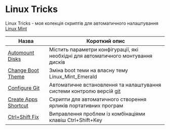 # Linux Tricks

Linux Tricks - моя колекція скриптів для автоматичного налаштування [Linux Mint](https://uk.wikipedia.org/wiki/Linux_Mint)

| Назва | Короткий опис |
|  ---  |      ---      |
| [Automount Disks](/Automount%20Disks)             | Містить параметри конфігурації, які необхідні для автоматичного монтування дисків |
| [Change Boot Theme](/Change%20Boot%20Theme)       | Зміна boot теми на власну тему Linux_Mint_Emerald |
| [Configure Git](/Configure%20Git)                 | Автоматичне встановлення та налаштування системи контролю версій [git](https://uk.wikipedia.org/wiki/Git) |
| [Create Apps Shortcut](/Create%20Apps%20Shortcut) | Скрипти для автоматичного створення ярликів портативних програм |
| [Ctrl+Shift Fix](/Ctrl%2BShift%20Fix)             | Виправлення проблем із комбінаціями клавіш Ctrl+Shift+Key |
